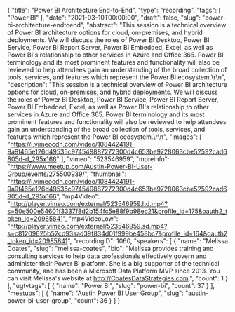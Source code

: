 {
  "title": "Power BI Architecture End-to-End",
  "type": "recording",
  "tags": [
    "Power BI"
  ],
  "date": "2021-03-10T00:00:00",
  "draft": false,
  "slug": "power-bi-architecture-endtoend",
  "abstract": "This session is a technical overview of Power BI architecture options for cloud, on-premises, and hybrid deployments. We will discuss the roles of Power BI Desktop, Power BI Service, Power BI Report Server, Power BI Embedded, Excel, as well as Power BI's relationship to other services in Azure and Office 365. Power BI terminology and its most prominent features and functionality will also be reviewed to help attendees gain an understanding of the broad collection of tools, services, and features which represent the Power BI ecosystem.\r\n",
  "description": "This session is a technical overview of Power BI architecture options for cloud, on-premises, and hybrid deployments. We will discuss the roles of Power BI Desktop, Power BI Service, Power BI Report Server, Power BI Embedded, Excel, as well as Power BI's relationship to other services in Azure and Office 365. Power BI terminology and its most prominent features and functionality will also be reviewed to help attendees gain an understanding of the broad collection of tools, services, and features which represent the Power BI ecosystem.\r\n",
  "images": [
    "https://i.vimeocdn.com/video/1084424191-9a9f465e126d49535c974549887272300d4c653be9728063cbe52592cad6805d-d_295x166"
  ],
  "vimeo": "523546959",
  "moreinfo": "https://www.meetup.com/Austin-Power-BI-User-Group/events/275500939/",
  "thumbnail": "https://i.vimeocdn.com/video/1084424191-9a9f465e126d49535c974549887272300d4c653be9728063cbe52592cad6805d-d_295x166",
  "mp4Video": "http://player.vimeo.com/external/523546959.hd.mp4?s=50e500e54601f3337f8d2b154fc5e88f9b98ec21&profile_id=175&oauth2_token_id=20985841",
  "mp4VideoLow": "http://player.vimeo.com/external/523546959.sd.mp4?s=c81209625b52cd93aad39f834d01f999be458bc7&profile_id=164&oauth2_token_id=20985841",
  "recordingID": 1060,
  "speakers": [
    {
      "name": "Melissa Coates",
      "slug": "melissa-coates",
      "bio": "Melissa provides training and consulting services to help data professionals effectively govern and administer their Power BI platform. She is a big supporter of the technical community, and has been a Microsoft Data Platform MVP since 2013. You can visit Melissa's website at http://CoatesDataStrategies.com.",
      "count": 1
    }
  ],
  "ugtvtags": [
    {
      "name": "Power BI",
      "slug": "power-bi",
      "count": 37
    }
  ],
  "meetups": [
    {
      "name": "Austin Power BI User Group",
      "slug": "austin-power-bi-user-group",
      "count": 36
    }
  ]
}